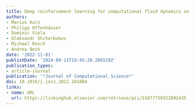```yaml
---
title: Deep reinforcement learning for computational fluid dynamics on HPC systems
authors:
- Marius Kurz
- Philipp Offenhäuser
- Dominic Viola
- Oleksandr Shcherbakov
- Michael Resch
- Andrea Beck
date: '2022-11-01'
publishDate: '2024-09-11T19:45:20.286519Z'
publication_types:
- article-journal
publication: '*Journal of Computational Science*'
doi: 10.1016/j.jocs.2022.101884
links:
- name: URL
  url: https://linkinghub.elsevier.com/retrieve/pii/S1877750322002435
---
```

